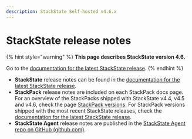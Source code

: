 ```yaml
---
description: StackState Self-hosted v4.6.x
---
```


# StackState release notes

{% hint style="warning" %}
**This page describes StackState version 4.6.**

Go to the [documentation for the latest StackState release](https://docs.stackstate.com/setup/upgrade-stackstate/sts-release-notes).
{% endhint %}

* **StackState** release notes can be found in the [documentation for the latest StackState release](https://docs.stackstate.com/setup/upgrade-stackstate/sts-release-notes).
* **StackPack** release notes are included on each StackPack docs page. For an overview of the StackPacks shipped with StackState v4.4, v4.5 and v4.6, check the page [StackPack versions](stackpack-versions.md). For StackPack versions shipped with the most recent StackState releases, check the [documentation for the latest StackState release](https://docs.stackstate.com/setup/stackpack-versions.md).
* **StackState Agent** release notes are published in the [StackState Agent repo on GitHub \(github.com\)](https://github.com/StackVista/stackstate-agent/blob/master/stackstate-changelog.md).


